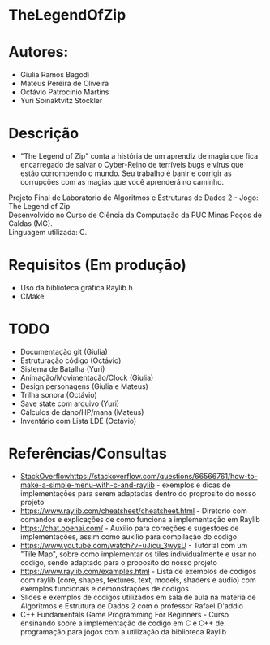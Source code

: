 # TheLegendOfZip

# Autores:
- Giulia Ramos Bagodi  
- Mateus Pereira de Oliveira  
- Octávio Patrocínio Martins  
- Yuri Soinaktvitz Stockler  

# Descrição
- "The Legend of Zip" conta a história de um aprendiz de magia que fica encarregado de salvar o Cyber-Reino de terríveis bugs e vírus que estão corrompendo o mundo. Seu trabalho é banir e corrigir as corrupções com as magias que você aprenderá no caminho.  

Projeto Final de  Laboratorio de Algoritmos e Estruturas de Dados 2 - Jogo: The Legend of Zip  
Desenvolvido no Curso de Ciência da Computação da PUC Minas Poços de Caldas (MG).  
Linguagem utilizada: C.  

# Requisitos (Em produção)
- Uso da biblioteca gráfica Raylib.h
- CMake

# TODO
- Documentação git (Giulia)
- Estruturação código (Octávio)
- Sistema de Batalha (Yuri)
- Animação/Movimentação/Clock (Giulia)
- Design personagens (Giulia e Mateus)
- Trilha sonora (Octávio)
- Save state com arquivo (Yuri)
- Cálculos de dano/HP/mana (Mateus)
- Inventário com Lista LDE (Octávio)

# Referências/Consultas

 - [StackOverflow](https://stackoverflow.com/questions/66566761/how-to-make-a-simple-menu-with-c-and-raylib)https://stackoverflow.com/questions/66566761/how-to-make-a-simple-menu-with-c-and-raylib - exemplos e dicas de implementações para serem adaptadas dentro do proprosito do nosso projeto
 - https://www.raylib.com/cheatsheet/cheatsheet.html - Diretorio com comandos e explicações de como funciona a implementação em Raylib
 - https://chat.openai.com/ - Auxilio para correções e sugestoes de implementações, assim como auxilio para compilação do codigo
 - https://www.youtube.com/watch?v=uJicu_3wysU - Tutorial com um "Tile Map", sobre como implementar os tiles individualmente e usar no codigo, sendo adaptado para o proposito do nosso projeto
 - https://www.raylib.com/examples.html - Lista de exemplos de codigos com raylib (core, shapes, textures, text, models, shaders e audio) com exemplos funcionais e demonstrações de codigos
 - Slides e exemplos de codigos utilizados em sala de aula na materia de Algoritmos e Estrutura de Dados 2 com o professor Rafael D'addio
 - C++ Fundamentals Game Programming For Beginners - Curso ensinando sobre a implementação de codigo em C e C++ de programação para jogos com a utilização da biblioteca Raylib
   
   
